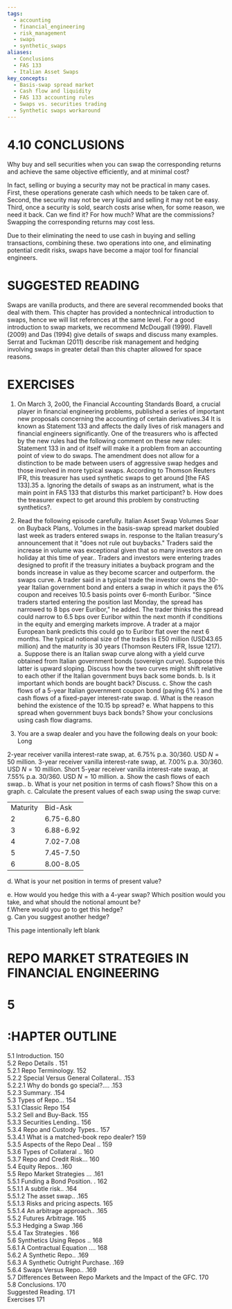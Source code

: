 ```yaml
---
tags:
  - accounting
  - financial_engineering
  - risk_management
  - swaps
  - synthetic_swaps
aliases:
  - Conclusions
  - FAS 133
  - Italian Asset Swaps
key_concepts:
  - Basis-swap spread market
  - Cash flow and liquidity
  - FAS 133 accounting rules
  - Swaps vs. securities trading
  - Synthetic swaps workaround
---
```


# 4.10 CONCLUSIONS  

Why buy and sell securities when you can swap the corresponding returns and achieve the same objective efficiently, and at minimal cost?  

In fact, selling or buying a security may not be practical in many cases. First, these operations generate cash which needs to be taken care of. Second, the security may not be very liquid and selling it may not be easy. Third, once a security is sold, search costs arise when, for some reason, we need it back. Can we find it? For how much? What are the commissions? Swapping the corresponding returns may cost less.  

Due to their eliminating the need to use cash in buying and selling transactions, combining these. two operations into one, and eliminating potential credit risks, swaps have become a major tool for financial engineers.  

# SUGGESTED READING  

Swaps are vanilla products, and there are several recommended books that deal with them. This chapter has provided a nontechnical introduction to swaps, hence we will list references at the same level. For a good introduction to swap markets, we recommend McDougall (1999). Flavell (2009) and Das (1994) give details of swaps and discuss many examples. Serrat and Tuckman (2011) describe risk management and hedging involving swaps in greater detail than this chapter allowed for space reasons.  

# EXERCISES  

1. On March 3, 2o00, the Financial Accounting Standards Board, a crucial player in financial engineering problems, published a series of important new proposals concerning the accounting of certain derivatives.34 It is known as Statement 133 and affects the daily lives of risk managers and financial engineers significantly. One of the treasurers who is affected by the new rules had the following comment on these new rules: Statement 133 in and of itself will make it a problem from an accounting point of view to do swaps. The amendment does not allow for a distinction to be made between users of aggressive swap hedges and those involved in more typical swaps. According to Thomson Reuters IFR, this treasurer has used synthetic swaps to get around [the FAS 133].35 a. Ignoring the details of swaps as an instrument, what is the main point in FAS 133 that disturbs this market participant? b. How does the treasurer expect to get around this problem by constructing synthetics?.  

2. Read the following episode carefully. Italian Asset Swap Volumes Soar on Buyback Plans,. Volumes in the basis-swap spread market doubled last week as traders entered swaps in. response to the Italian treasury's announcement that it "does not rule out buybacks." Traders said the increase in volume was exceptional given that so many investors are on holiday at this time of year.. Traders and investors were entering trades designed to profit if the treasury initiates a buyback program and the bonds increase in value as they become scarcer and outperform. the swaps curve. A trader said in a typical trade the investor owns the 30-year Italian government bond and enters a swap in which it pays the $6\%$ coupon and receives 10.5 basis points over 6-month Euribor. "Since traders started entering the position last Monday, the spread has narrowed to 8 bps over Euribor," he added. The trader thinks the spread could narrow to 6.5 bps over Euribor within the next month if conditions in the equity and emerging markets improve. A trader at a major European bank predicts this could go to Euribor flat over the next 6 months. The typical notional size of the trades is E50 million (USD43.65 million) and the maturity is 30 years (Thomson Reuters IFR, Issue 1217). a. Suppose there is an Italian swap curve along with a yield curve obtained from Italian government bonds (sovereign curve). Suppose this latter is upward sloping. Discuss how the two curves might shift relative to each other if the Italian government buys back some bonds. b. Is it important which bonds are bought back? Discuss. c. Show the cash flows of a 5-year Italian government coupon bond (paying $6\%$ ) and the cash flows of a fixed-payer interest-rate swap. d. What is the reason behind the existence of the 10.15 bp spread? e. What happens to this spread when government buys back bonds? Show your conclusions using cash flow diagrams.  

3. You are a swap dealer and you have the following deals on your book: Long  

2-year receiver vanilla interest-rate swap, at. $6.75\%$ p.a. 30/360. USD $N=50$ million. 3-year receiver vanilla interest-rate swap, at. $7.00\%$ p.a. 30/360. USD $N=10$ million. Short 5-year receiver vanilla interest-rate swap, at $7.55\%$ p.a. 30/360. USD $N=10$ million. a. Show the cash flows of each swap.. b. What is your net position in terms of cash flows? Show this on a graph. c. Calculate the present values of each swap using the swap curve:  

<html><body><table><tr><td>Maturity</td><td>Bid-Ask</td></tr><tr><td>2</td><td>6.75-6.80</td></tr><tr><td>3</td><td>6.88-6.92</td></tr><tr><td>4</td><td>7.02-7.08</td></tr><tr><td>5</td><td>7.45-7.50</td></tr><tr><td>6</td><td>8.00-8.05</td></tr></table></body></html>  

d. What is your net position in terms of present value?  

e. How would you hedge this with a 4-year swap? Which position would you take, and what should the notional amount be?   
f.Where would you go to get this hedge?   
g. Can you suggest another hedge?  

This page intentionally left blank  

# REPO MARKET STRATEGIES IN FINANCIAL ENGINEERING  

# 5  

# :HAPTER OUTLINE  

5.1 Introduction. 150   
5.2 Repo Details . 151   
5.2.1 Repo Terminology. 152   
5.2.2 Special Versus General Collateral.. .153   
5.2.2.1 Why do bonds go special?.... .153   
5.2.3 Summary. .154   
5.3 Types of Repo... 154   
5.3.1 Classic Repo 154   
5.3.2 Sell and Buy-Back. 155   
5.3.3 Securities Lending.. 156   
5.3.4 Repo and Custody Types.. 157   
5.3.4.1 What is a matched-book repo dealer? 159   
5.3.5 Aspects of the Repo Deal .. 159   
5.3.6 Types of Collateral .. 160   
5.3.7 Repo and Credit Risk... 160   
5.4 Equity Repos.. .160   
5.5 Repo Market Strategies ... .161   
5.5.1 Funding a Bond Position. . 162   
5.5.1.1 A subtle risk.. .164   
5.5.1.2 The asset swap.. .165   
5.5.1.3 Risks and pricing aspects. 165   
5.5.1.4 An arbitrage approach.. .165   
5.5.2 Futures Arbitrage. 165   
5.5.3 Hedging a Swap .166   
5.5.4 Tax Strategies . 166   
5.6 Synthetics Using Repos .. 168   
5.6.1 A Contractual Equation .... 168   
5.6.2 A Synthetic Repo.. .169   
5.6.3 A Synthetic Outright Purchase. .169   
5.6.4 Swaps Versus Repo.. .169   
5.7 Differences Between Repo Markets and the Impact of the GFC. 170   
5.8 Conclusions. 170   
Suggested Reading. 171   
Exercises 171  
